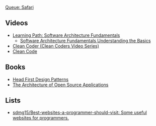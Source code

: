 [Queue: Safari](https://www.safaribooksonline.com/s/?q=*&filter=Enterprise%20Architecture&limit=30)

Videos
-------
* [Learning Path: Software Architecture Fundamentals](https://www.safaribooksonline.com/learning-paths/learning-path-software/9781491987407)
  * [Software Architecture Fundamentals Understanding the Basics](https://www.safaribooksonline.com/library/view/software-architecture-fundamentals/9781491901144/)
* [Clean Coder (Clean Coders Video Series)](https://www.safaribooksonline.com/library/view/clean-coder-clean/9780134843803/)
* [Clean Code](https://www.safaribooksonline.com/library/view/clean-code/9780134661742/)

Books
-----
* [Head First Design Patterns](https://www.safaribooksonline.com/library/view/head-first-design/0596007124/)
* [The Architecture of Open Source Applications](http://aosabook.org/en/index.html)

Lists
-----
* [sdmg15/Best-websites-a-programmer-should-visit: Some useful websites for programmers.](https://github.com/sdmg15/Best-websites-a-programmer-should-visit)